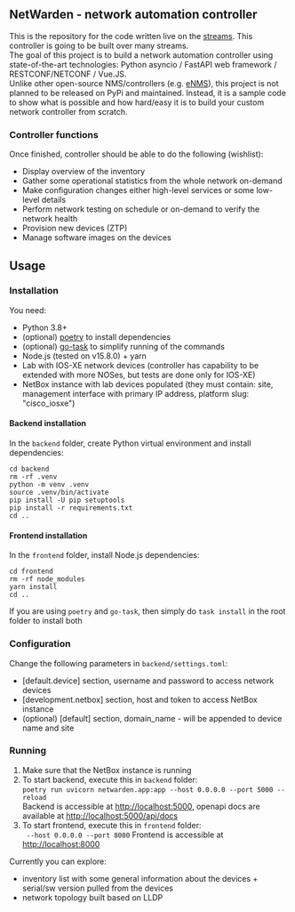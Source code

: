 ## NetWarden - network automation controller
This is the repository for the code written live on the [streams](https://www.youtube.com/playlist?list=PLSwGHYY8t8JgyCPH6IMq6B6_KPU-4Q_p_). This controller is going to be built over many streams.  
The goal of this project is to build a network automation controller using state-of-the-art technologies: Python asyncio / FastAPI web framework / RESTCONF/NETCONF / Vue.JS.  
Unlike other open-source NMS/controllers (e.g. [eNMS](https://github.com/eNMS-automation/eNMS)), this project is not planned to be released on PyPi and maintained. Instead, it is a sample code to show what is possible and how hard/easy it is to build your custom network controller from scratch.


### Controller functions
Once finished, controller should be able to do the following (wishlist):
- Display overview of the inventory
- Gather some operational statistics from the whole network on-demand
- Make configuration changes either high-level services or some low-level details
- Perform network testing on schedule or on-demand to verify the network health
- Provision new devices (ZTP)
- Manage software images on the devices


## Usage
### Installation
You need:  
* Python 3.8+
* (optional) [poetry](https://python-poetry.org/) to install dependencies
* (optional) [go-task](https://taskfile.dev/#/) to simplify running of the commands
* Node.js (tested on v15.8.0) + yarn
* Lab with IOS-XE network devices (controller has capability to be extended with more NOSes, but tests are done only for IOS-XE)
* NetBox instance with lab devices populated (they must contain: site, management interface with primary IP address, platform slug: "cisco_iosxe")

#### Backend installation
In the `backend` folder, create Python virtual environment and install dependencies:
```
cd backend
rm -rf .venv
python -m venv .venv
source .venv/bin/activate
pip install -U pip setuptools
pip install -r requirements.txt
cd ..
```

#### Frontend installation
In the `frontend` folder, install Node.js dependencies:
```
cd frontend
rm -rf node_modules
yarn install
cd ..
```

If you are using `poetry` and `go-task`, then simply do `task install` in the root folder to install both

### Configuration
Change the following parameters in `backend/settings.toml`:
* [default.device] section, username and password to access network devices
* [development.netbox] section, host and token to access NetBox instance
* (optional) [default] section, domain_name - will be appended to device name and site


### Running
1) Make sure that the NetBox instance is running
2) To start backend, execute this in `backend` folder:  
`poetry run uvicorn netwarden.app:app --host 0.0.0.0 --port 5000 --reload`  
Backend is accessible at [http://localhost:5000](http://localhost:5000), openapi docs are available at [http://localhost:5000/api/docs](http://localhost:5000/api/docs)
1) To start frontend, execute this in `frontend` folder:  
` --host 0.0.0.0 --port 8000`
Frontend is accessible at [http://localhost:8000](http://localhost:8000)

Currently you can explore:
* inventory list with some general information about the devices + serial/sw version pulled from the devices
* network topology built based on LLDP

